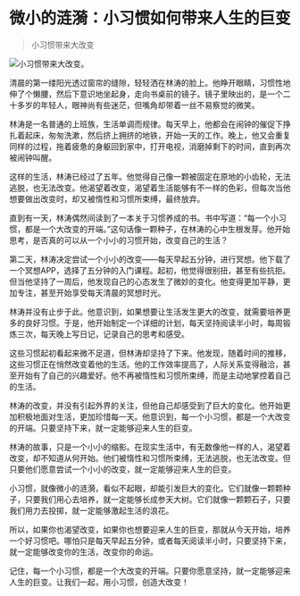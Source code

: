 # 微小的涟漪：小习惯如何带来人生的巨变

> 小习惯带来大改变

![小习惯带来大改变。](/images/c31c3648f7334f58a57fe9ea4a84c8b7.jpg)


清晨的第一缕阳光透过窗帘的缝隙，轻轻洒在林涛的脸上。他睁开眼睛，习惯性地伸了个懒腰，然后下意识地坐起身，走向书桌前的镜子。镜子里映出的，是一个二十多岁的年轻人，眼神尚有些迷茫，但嘴角却带着一丝不易察觉的微笑。

林涛是一名普通的上班族，生活单调而规律。每天早上，他都会在闹钟的催促下挣扎着起床，匆匆洗漱，然后挤上拥挤的地铁，开始一天的工作。晚上，他又会重复同样的过程，拖着疲惫的身躯回到家中，打开电视，消磨掉剩下的时间，直到再次被闹钟叫醒。

这样的生活，林涛已经过了五年。他觉得自己像一颗被固定在原地的小齿轮，无法逃脱，也无法改变。他渴望着改变，渴望着生活能够有不一样的色彩，但每次当他想要做出改变时，却又被惰性和习惯所束缚，最终放弃。

直到有一天，林涛偶然间读到了一本关于习惯养成的书。书中写道：“每一个小习惯，都是一个大改变的开端。”这句话像一颗种子，在林涛的心中生根发芽。他开始思考，是否真的可以从一个小小的习惯开始，改变自己的生活？

第二天，林涛决定尝试一个小小的改变——每天早起五分钟，进行冥想。他下载了一个冥想APP，选择了五分钟的入门课程。起初，他觉得很别扭，甚至有些抗拒。但当他坚持了一周后，他发现自己的心态发生了微妙的变化。他变得更加平静，更加专注，甚至开始享受每天清晨的冥想时光。

林涛并没有止步于此。他意识到，如果想要让生活发生更大的改变，就需要培养更多的良好习惯。于是，他开始制定一个详细的计划，每天坚持阅读半小时，每周锻炼三次，每天晚上写日记，记录自己的思考和感受。

这些习惯起初看起来微不足道，但林涛却坚持了下来。他发现，随着时间的推移，这些习惯正在悄然改变着他的生活。他的工作效率提高了，人际关系变得融洽，甚至开始有了自己的兴趣爱好。他不再被惰性和习惯所束缚，而是主动地掌控着自己的生活。

林涛的改变，并没有引起外界的关注，但他自己却感受到了巨大的变化。他开始更加积极地面对生活，更加珍惜每一天。他意识到，每一个小习惯，都是一个大改变的开端。只要坚持下来，就一定能够迎来人生的巨变。

林涛的故事，只是一个小小的缩影。在现实生活中，有无数像他一样的人，渴望着改变，却不知道从何开始。他们被惰性和习惯所束缚，无法逃脱，也无法改变。但只要他们愿意尝试一个小小的改变，就一定能够迎来人生的巨变。

小习惯，就像微小的涟漪，看似不起眼，却能引发巨大的变化。它们就像一颗颗种子，只要我们用心去培养，就一定能够长成参天大树。它们就像一颗颗石子，只要我们用力去投掷，就一定能够激起生活的浪花。

所以，如果你也渴望改变，如果你也想要迎来人生的巨变，那就从今天开始，培养一个好习惯吧。哪怕只是每天早起五分钟，或者每天阅读半小时，只要坚持下来，就一定能够改变你的生活，改变你的命运。

记住，每一个小习惯，都是一个大改变的开端。只要你愿意坚持，就一定能够迎来人生的巨变。让我们一起，用小习惯，创造大改变！